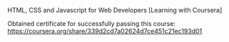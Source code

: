 HTML, CSS and Javascript for Web Developers
[Learning with Coursera]

Obtained certificate for successfully passing this course: https://coursera.org/share/339d2cd7a02624d7ce451c21ec193d01
